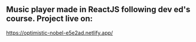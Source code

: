 ## Music player made in ReactJS following dev ed's course. Project live on:
https://optimistic-nobel-e5e2ad.netlify.app/
